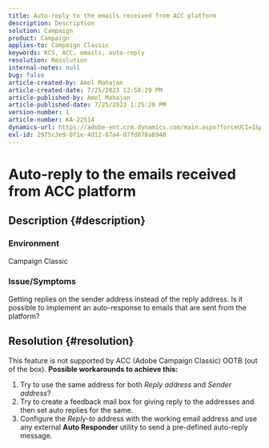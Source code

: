 ```yaml
---
title: Auto-reply to the emails received from ACC platform
description: Description
solution: Campaign
product: Campaign
applies-to: Campaign Classic
keywords: KCS, ACC, emails, auto-reply
resolution: Resolution
internal-notes: null
bug: false
article-created-by: Amol Mahajan
article-created-date: 7/25/2023 12:58:29 PM
article-published-by: Amol Mahajan
article-published-date: 7/25/2023 1:25:20 PM
version-number: 1
article-number: KA-22514
dynamics-url: https://adobe-ent.crm.dynamics.com/main.aspx?forceUCI=1&pagetype=entityrecord&etn=knowledgearticle&id=a9dc35ee-ea2a-ee11-bdf4-6045bd006c82
exl-id: 2975c3e9-0f1e-4d12-87a4-07fd078a8940
---
```

# Auto-reply to the emails received from ACC platform

## Description {#description}


### <b>Environment</b>

Campaign Classic



### <b>Issue/Symptoms</b>

Getting replies on the sender address instead of the reply address. Is it possible to implement an auto-response to emails that are sent from the platform?


## Resolution {#resolution}


This feature is not supported by ACC (Adobe Campaign Classic) OOTB (out of the box).
<b>Possible workarounds to achieve this:</b>
1. Try to use the same address for both *Reply address* and *Sender address*?
2. Try to create a feedback mail box for giving reply to the addresses and then set auto replies for the same.
3. Configure the *Reply-to* address with the working email address and use any external <b>Auto Responder</b> utility to send a pre-defined auto-reply message.
